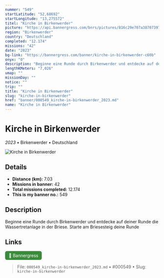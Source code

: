 ```yaml
---
nummer: "549"
startLatitude: "52,68692"
startLongitude: "13,275572"
titel: "Kirche in Birkenwerder"
picture: "https://api.bannergress.com/bnrs/pictures/816c29e707a3870739747459dff43ee6"
region: "Birkenwerder"
country: "Deutschland"
completed: "12.174"
missions: "42"
date: "2023"
bg-link: "https://bannergress.com/banner/kirche-in-birkenwerder-c60b"
onyx: "0"
description: "Beginne eine Runde durch Birkenwerder und entdecke auf deiner Runde die Wassertretanlage in der Briese. Starte am Briesesteig deine Runde"
lengthKMeters: "7,026"
umap: ""
missionDay: ""
notice: ""
trip: ""
title: "Kirche in Birkenwerder"
slug: "kirche-in-birkenwerder"
href: "banner/000549_kirche-in-birkenwerder_2023.md"
name: "Kirche in Birkenwerder"
---
```

# Kirche in Birkenwerder

*2023* • Birkenwerder • Deutschland

![Kirche in Birkenwerder](https://api.bannergress.com/bnrs/pictures/816c29e707a3870739747459dff43ee6)



## Details
- **Distance (km):** 7.03
- **Missions in banner:** 42
- **Total missions completed:** 12.174
- **This is my banner no.:** 549



## Description
Beginne eine Runde durch Birkenwerder und entdecke auf deiner Runde die Wassertretanlage in der Briese. Starte am Briesesteig deine Runde



## Links
<a href="https://bannergress.com/banner/kirche-in-birkenwerder-c60b" target="_blank" style="display:inline-block;margin-right:8px;padding:6px 12px;background:#3c8b3c;color:#fff;text-decoration:none;border-radius:6px;">🔗 Bannergress</a>



> File: `000549_kirche-in-birkenwerder_2023.md`
> • #000549
> • Slug: `kirche-in-birkenwerder`
